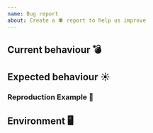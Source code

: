 ```yaml
---
name: Bug report
about: Create a 🕷 report to help us improve
---
```


<!-- If you deleting this template this issue is very likely to be closed -->

## Current behaviour 💣

<!-- Tell us which problem you are facing which might be caused by a bug in the html-webpack-plugin -->

## Expected behaviour ☀️

<!-- If not included in current behaviour please explain what should happen instead -->

### Reproduction Example 👾

<!--

Please provide a minimal example how to reproduce your problem..
Delete all plugins which are unrelated
Delete all loaders which are unrelated
Delete the production webpack config if your bug happens on develop
Delete the develop webpack config if your bug happens only on production

Feel free to use this codebox template as a starting point: https://codesandbox.io/s/html-webpack-plugin-5x-alpha-d37s2?file=/webpack.config.js
-->

## Environment 🖥

<!--
To help you we need to know which versions you using otherwise it is impossible to help you.
Please run the following commands to see your current versions:

```
node -e "var os=require('os');console.log('Node.js ' + process.version + '\n' + os.platform() + ' ' + os.release())"
npm --version
npm ls webpack
npm ls html-webpack-plugin
```
-->
